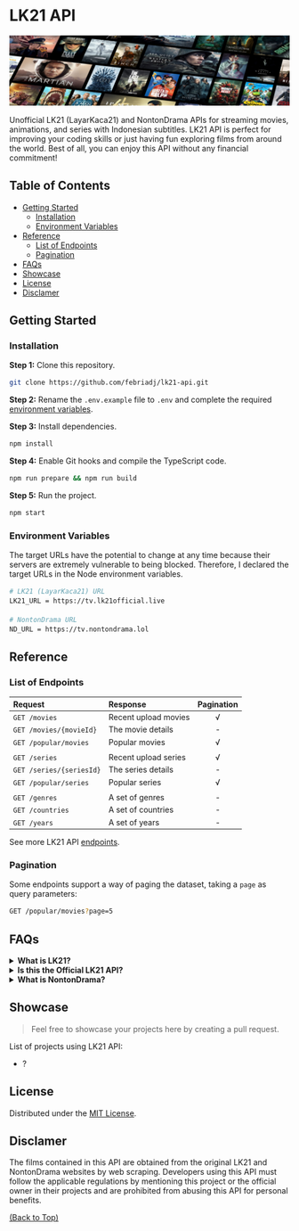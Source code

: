 # LK21 API

![cover-banner](docs/img/cover-banner.jpg)

Unofficial LK21 (LayarKaca21) and NontonDrama APIs for streaming movies, animations, and series with Indonesian subtitles. LK21 API is perfect for improving your coding skills or just having fun exploring films from around the world. Best of all, you can enjoy this API without any financial commitment!

## Table of Contents

- [Getting Started](#getting-started)
  - [Installation](#installation)
  - [Environment Variables](#environment-variables)
- [Reference](#reference)
  - [List of Endpoints](#list-of-endpoints)
  - [Pagination](#pagination)
- [FAQs](#faqs)
- [Showcase](#showcase)
- [License](#license)
- [Disclamer](#disclamer)

## Getting Started

### Installation

**Step 1:** Clone this repository.

```bash
git clone https://github.com/febriadj/lk21-api.git
```

**Step 2:** Rename the `.env.example` file to `.env` and complete the required [environment variables](#environment-variables).

**Step 3:** Install dependencies.

```bash
npm install
```

**Step 4:** Enable Git hooks and compile the TypeScript code.

```bash
npm run prepare && npm run build
```

**Step 5:** Run the project.

```bash
npm start
```

### Environment Variables

The target URLs have the potential to change at any time because their servers are extremely vulnerable to being blocked. Therefore, I declared the target URLs in the Node environment variables.

```bash
# LK21 (LayarKaca21) URL
LK21_URL = https://tv.lk21official.live

# NontonDrama URL
ND_URL = https://tv.nontondrama.lol
```

## Reference

### List of Endpoints

| Request                  | Response             | Pagination |
| :----------------------- | :------------------- | :--------: |
| `GET /movies`            | Recent upload movies |     √      |
| `GET /movies/{movieId}`  | The movie details    |     -      |
| `GET /popular/movies`    | Popular movies       |     √      |
|                          |                      |            |
| `GET /series`            | Recent upload series |     √      |
| `GET /series/{seriesId}` | The series details   |     -      |
| `GET /popular/series`    | Popular series       |     √      |
|                          |                      |            |
| `GET /genres`            | A set of genres      |     -      |
| `GET /countries`         | A set of countries   |     -      |
| `GET /years`             | A set of years       |     -      |

See more LK21 API [endpoints](/docs/endpoints.md).

### Pagination

Some endpoints support a way of paging the dataset, taking a `page` as query parameters:

```bash
GET /popular/movies?page=5
```

## FAQs

<details>
  <summary><strong>What is LK21?</strong></summary>

LK21 (LayarKaca21) is a large-scale Indonesian streaming service that offers you to watch movies, animations, and series with Indonesian subtitles. This is a popular #1 streaming service in Indonesia because LK21 serves thousands of films from around the world such as the US, Japan, Korea, and more for free.

</details>

<details>
  <summary><strong>Is this the Official LK21 API?</strong></summary>

NO, it's unofficial LK21 API, I fetch their films by web scraping with Node.js, [@axios](https://www.npmjs.com/package/axios), and [@cheerio](https://www.npmjs.com/package/cheerio).

</details>

<details>
  <summary><strong>What is NontonDrama?</strong></summary>
NontonDrama is another source used by LK21 to serve movie series with updated episodes.
</details>

## Showcase

> Feel free to showcase your projects here by creating a pull request.

List of projects using LK21 API:

- ?

## License

Distributed under the [MIT License](/LICENSE).

## Disclamer

The films contained in this API are obtained from the original LK21 and NontonDrama websites by web scraping. Developers using this API must follow the applicable regulations by mentioning this project or the official owner in their projects and are prohibited from abusing this API for personal benefits.

[(Back to Top)](#lk21-api)
